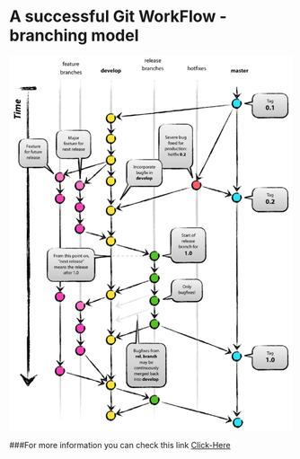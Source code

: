 # A successful Git WorkFlow - branching model
![Git-WorkFlow](../img/git-model.png)


###For more information you can check this link [Click-Here](https://nvie.com/posts/a-successful-git-branching-model/)